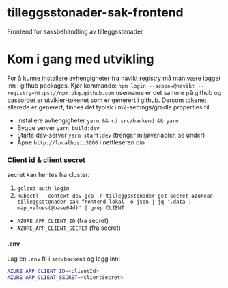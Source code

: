 # tilleggsstonader-sak-frontend
Frontend for saksbehandling av tilleggsstønader

# Kom i gang med utvikling

For å kunne installere avhengigheter fra navikt registry må man være logget inn i github packages. Kjør kommando:
`npm login --scope=@navikt --registry=https://npm.pkg.github.com`
username er det samme på github og passordet er utvikler-tokenet som er generert i github.
Dersom tokenet allerede er generert, finnes det typisk i m2-settings/gradle.properties fil.

* Installere avhengigheter `yarn && cd src/backend && yarn`
* Bygge server `yarn build:dev`
* Starte dev-server `yarn start:dev` (trenger miljøvariabler, se under)
* Åpne `http://localhost:3000` i nettleseren din

### Client id & client secret
secret kan hentes fra cluster:
1. `gcloud auth login`
2. `kubectl --context dev-gcp -n tilleggsstonader get secret azuread-tilleggsstonader-sak-frontend-lokal -o json | jq '.data | map_values(@base64d)' | grep CLIENT`

* `AZURE_APP_CLIENT_ID` (fra secret)
* `AZURE_APP_CLIENT_SECRET` (fra secret)

#### .env
Lag en `.env` fil i `src/backend` og legg inn:
```bash
AZURE_APP_CLIENT_ID=<clientId>
AZURE_APP_CLIENT_SECRET=<clientSecret>
```